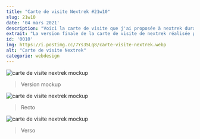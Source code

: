 ```yaml
---
title: "Carte de visite Nextrek #21w10"
slug: 21w10
date: '04 mars 2021'
description: "Voici la carte de visite que j'ai proposée à nextrek durant mon stage à partir de la charte graphique de l'agence."
extrait: "La version finale de la carte de visite de nextrek réalisée pendant mon stage en IUT MMI"
id: '0010'
img: https://i.postimg.cc/7Ys35Lq8/carte-visite-nextrek.webp
alt: "Carte de visite Nextrek"
categorie: webdesign
---
```


![carte de visite nextrek mockup](https://i.imgur.com/3SUkv88.jpg)
>Version mockup

<div class="sep-50"></div>

![carte de visite nextrek mockup](https://i.imgur.com/Nn5ElHD.jpg)
>Recto

<div class="sep-50"></div>

![carte de visite nextrek mockup](https://i.imgur.com/MuH9tDT.jpg)
>Verso